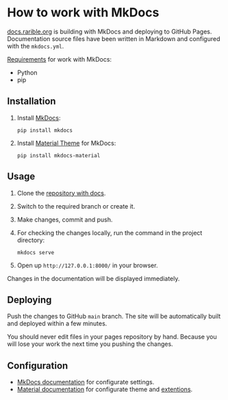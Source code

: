 # How to work with MkDocs

[docs.rarible.org](https://docs.rarible.org/) is building with MkDocs and deploying to GitHub Pages. Documentation source files have been written in Markdown and configured with the `mkdocs.yml`.

[Requirements](https://www.mkdocs.org/user-guide/installation/#requirements) for work with MkDocs:

- Python
- pip

## Installation

1. Install [MkDocs](https://www.mkdocs.org/user-guide/installation/#installing-mkdocs):

    ```shell
    pip install mkdocs
    ```

2. Install [Material Theme](https://squidfunk.github.io/mkdocs-material/getting-started/#installation) for MkDocs:

    ```shell
    pip install mkdocs-material
    ```

## Usage

1. Clone the [repository with docs](https://github.com/rarible/protocol).
2. Switch to the required branch or create it.
3. Make changes, commit and push.
4. For checking the changes locally, run the command in the project directory:

    ```shell
    mkdocs serve
    ```

5. Open up `http://127.0.0.1:8000/` in your browser.

Changes in the documentation will be displayed immediately.

## Deploying

Push the changes to GitHub `main` branch. The site will be automatically built and deployed within a few minutes. 

You should never edit files in your pages repository by hand. Because you will lose your work the next time you pushing the changes.

## Configuration

- [MkDocs documentation](https://www.mkdocs.org/user-guide/configuration/) for configurate settings.
- [Material documentation](https://squidfunk.github.io/mkdocs-material/setup/changing-the-colors/) for configurate theme and [extentions](https://squidfunk.github.io/mkdocs-material/setup/extensions/python-markdown/).
